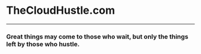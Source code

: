 # TheCloudHustle.com
---
### Great things may come to those who wait, but only the things left by those who hustle.
